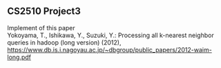 ## CS2510 Project3
Implement of this paper<br>
Yokoyama, T., Ishikawa, Y., Suzuki, Y.: Processing all k-nearest neighbor queries in
hadoop (long version) (2012),
https://www.db.is.i.nagoyau.ac.jp/~dbgroup/public_papers/2012-waim-long.pdf

